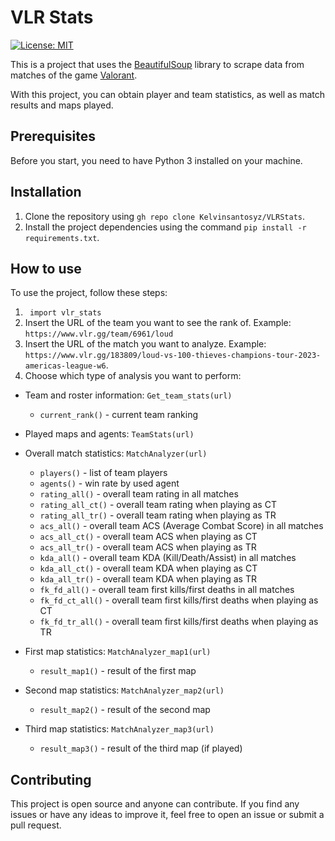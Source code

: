 # VLR Stats
[![License: MIT](https://img.shields.io/badge/License-MIT-yellow.svg)](https://opensource.org/licenses/MIT)

This is a project that uses the [BeautifulSoup](https://www.crummy.com/software/BeautifulSoup/bs4/doc/) library to scrape data from matches of the game [Valorant](https://playvalorant.com/en-us/).

With this project, you can obtain player and team statistics, as well as match results and maps played.

## Prerequisites

Before you start, you need to have Python 3 installed on your machine.

## Installation

1. Clone the repository using `gh repo clone Kelvinsantosyz/VLRStats`.
2. Install the project dependencies using the command `pip install -r requirements.txt`.

## How to use

To use the project, follow these steps:

1. ``` import vlr_stats```
3. Insert the URL of the team you want to see the rank of. Example: `https://www.vlr.gg/team/6961/loud`
4. Insert the URL of the match you want to analyze. Example: `https://www.vlr.gg/183809/loud-vs-100-thieves-champions-tour-2023-americas-league-w6`.
5. Choose which type of analysis you want to perform:

- Team and roster information: `Get_team_stats(url)`
  - `current_rank()` - current team ranking

- Played maps and agents: `TeamStats(url)`

- Overall match statistics: `MatchAnalyzer(url)`
  - `players()` - list of team players
  - `agents()` - win rate by used agent
  - `rating_all()` - overall team rating in all matches
  - `rating_all_ct()` - overall team rating when playing as CT
  - `rating_all_tr()` - overall team rating when playing as TR
  - `acs_all()` - overall team ACS (Average Combat Score) in all matches
  - `acs_all_ct()` - overall team ACS when playing as CT
  - `acs_all_tr()` - overall team ACS when playing as TR
  - `kda_all()` - overall team KDA (Kill/Death/Assist) in all matches
  - `kda_all_ct()` - overall team KDA when playing as CT
  - `kda_all_tr()` - overall team KDA when playing as TR
  - `fk_fd_all()` - overall team first kills/first deaths in all matches
  - `fk_fd_ct_all()` - overall team first kills/first deaths when playing as CT
  - `fk_fd_tr_all()` - overall team first kills/first deaths when playing as TR

- First map statistics: `MatchAnalyzer_map1(url)`
  - `result_map1()` - result of the first map

- Second map statistics: `MatchAnalyzer_map2(url)`
  - `result_map2()` - result of the second map

- Third map statistics: `MatchAnalyzer_map3(url)`
  - `result_map3()` - result of the third map (if played)

## Contributing

This project is open source and anyone can contribute. If you find any issues or have any ideas to improve it, feel free to open an issue or submit a pull request.

